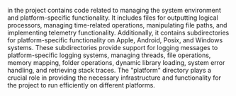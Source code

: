 in the project contains code related to managing the system environment and platform-specific functionality. It includes files for outputting logical processors, managing time-related operations, manipulating file paths, and implementing telemetry functionality. Additionally, it contains subdirectories for platform-specific functionality on Apple, Android, Posix, and Windows systems. These subdirectories provide support for logging messages to platform-specific logging systems, managing threads, file operations, memory mapping, folder operations, dynamic library loading, system error handling, and retrieving stack traces. The "platform" directory plays a crucial role in providing the necessary infrastructure and functionality for the project to run efficiently on different platforms.